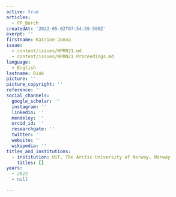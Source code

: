 ```yaml
---
active: true
articles:
  - FP_Borch
createdAt: '2022-05-02T07:54:59.508Z'
exerpt: ''
firstname: Katrine Jonna
issue:
  - content/issues/WPRN21.md
  - content/issues/WPRN21 Proceedings.md
language:
  - English
lastname: Diab
picture: ''
picture_copyright: ''
reference: ''
social_channels:
  google_scholar: ''
  instagram: ''
  linkedin: ''
  mendeley: ''
  orcid_id: ''
  researchgate: ''
  twitter: ''
  website: ''
  wikipedia: ''
titles_and_institutions:
  - institution: UiT, The Arctic University of Norway, Norway
    titles: []
years:
  - 2022
  - null

---
```

